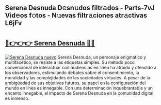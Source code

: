 ## Serena Desnuda D𝚎sn𝚞dos filtr𝚊dos - Parts-7vJ Vid𝚎os f𝚘tos - N𝚞evas filtr𝚊ciones atr𝚊ctivas L6jFv

# <h2><a href="http://mb6qo5.tromn.icu/?c=Serena+Desnuda">🔗👉👉👉 Serena Desnuda 🔗🔗</a></h2>

[![Serena Desnuda nuevo](https://i.imgur.com/pEAQMta.gif)](http://mb6qo5.tromn.icu/?c=Serena+Desnuda)
Serena Desnuda, un personaje enigmático y multifacético, se resiste a las etiquetas simples. Su método poco convencional de interactuar con audiencias en línea ha atraído y ofendido a los observadores, estimulando debates sobre el consentimiento, la moralidad y las complejidades de las sociedades virtuales. A pesar de la ambigüedad de sus objetivos futuros, su papel en la configuración del mundo en línea es innegable. Con una determinación inquebrantable y un encanto innegable, el impacto de Serena Desnuda en la comunidad digital es inmenso.
